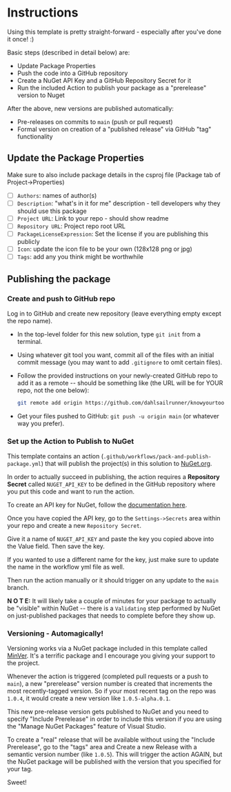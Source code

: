 # Instructions

Using this template is pretty straight-forward - especially after you've done it once!  :)

Basic steps (described in detail below) are:

- Update Package Properties
- Push the code into a GitHub repository
- Create a NuGet API Key and a GitHub Repository Secret for it
- Run the included Action to publish your package as a "prerelease" version to Nuget

After the above, new versions are published automatically:

- Pre-releases on commits to `main` (push or pull request)
- Formal version on creation of a "published release" via GitHub "tag" functionality

## Update the Package Properties

Make sure to also include package details in the csproj file (Package tab of Project->Properties)

- [ ] `Authors`: names of author(s)
- [ ] `Description`: "what's in it for me" description - tell developers why they should use this package
- [ ] `Project URL`: Link to your repo - should show readme
- [ ] `Repository URL`: Project repo root URL
- [ ] `PackageLicenseExpression`: Set the license if you are publishing this publicly
- [ ] `Icon`: update the icon file to be your own (128x128 png or jpg)
- [ ] `Tags`: add any you think might be worthwhile

## Publishing the package

### Create and push to GitHub repo

Log in to GitHub and create new repository (leave everything empty except
the repo name).

- In the top-level folder for this new solution, type `git init` from a terminal.  
- Using whatever git tool you want, commit all of the files with an initial commit message (you may want to add `.gitignore` to omit certain files).
- Follow the provided instructions on your newly-created GitHub repo to add it as a remote -- should be something like (the URL will be for YOUR repo, not the one below):

    ```bash
    git remote add origin https://github.com/dahlsailrunner/knowyourtoolset-samplepackage.git
    ```

- Get your files pushed to GitHub:  `git push -u origin main` (or whatever way you prefer).

### Set up the Action to Publish to NuGet

This template contains an
action (`.github/workflows/pack-and-publish-package.yml`) that will
publish the project(s) in this solution to [NuGet.org](https://www.nuget.org).

In order to actually succeed in publishing, the action requires a **Repository Secret**
called `NUGET_API_KEY` to be defined in the GitHub repository where you put this code and want to run the action.

To create an API key for NuGet, follow the [documentation here](https://docs.microsoft.com/en-us/nuget/nuget-org/publish-a-package#create-api-keys).

Once you have copied the API key, go to the `Settings->Secrets` area within your repo and create a new `Repository Secret`.

Give it a name of `NUGET_API_KEY` and paste the key you copied above into the Value field.  Then save the key.  

If you wanted to use a different name for the key, just make sure to update the name in the workflow yml file as well.

Then run the action manually or it should trigger on any update to the `main` branch.  

**N O T E:** It will likely take a couple of minutes for your package to actually be "visible" within NuGet -- there is a `Validating` step performed by NuGet on
just-published packages that needs to complete before they show up.

### Versioning - Automagically!

Versioning works via a NuGet package included in this template called [MinVer](https://github.com/adamralph/minver). It's a terrific package and I encourage you
giving your support to the project.

Whenever the action is triggered (completed pull requests or a push to `main`), a new "prerelease" version number is created that increments the most recently-tagged
version.  So if your most recent tag on the repo was `1.0.4`, it would create a new version like `1.0.5-alpha.0.1`.

This new pre-release version gets published to NuGet and you need to specify "Include Prerelease" in order to include this version if you are using the
"Manage NuGet Packages" feature of Visual Studio.

To create a "real" release that will be available without using the "Include Prerelease", go to the "tags" area and Create a new Release with a semantic version
number (like `1.0.5`).  This will trigger the action AGAIN, but the NuGet package will be published with the version that you specified for your tag.

Sweet!
